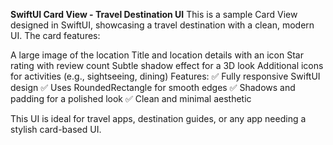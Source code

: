 **SwiftUI Card View - Travel Destination UI**
This is a sample Card View designed in SwiftUI, showcasing a travel destination with a clean, modern UI. The card features:

A large image of the location
Title and location details with an icon
Star rating with review count
Subtle shadow effect for a 3D look
Additional icons for activities (e.g., sightseeing, dining)
Features:
✅ Fully responsive SwiftUI design
✅ Uses RoundedRectangle for smooth edges
✅ Shadows and padding for a polished look
✅ Clean and minimal aesthetic

This UI is ideal for travel apps, destination guides, or any app needing a stylish card-based UI.
